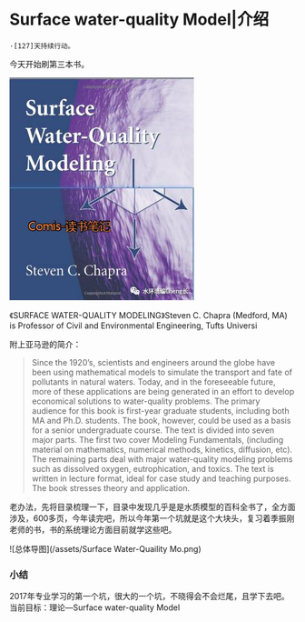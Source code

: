 

# Surface water-quality Model|介绍

```
·[127]天持续行动。
```

今天开始刷第三本书。

![封面](/assets/封面.png)

《SURFACE WATER-QUALITY MODELING》Steven C. Chapra (Medford, MA) is Professor of Civil and Environmental Engineering, Tufts Universi




附上亚马逊的简介：
> Since the 1920’s, scientists and engineers around the globe have been using mathematical models to simulate the transport and fate of pollutants in natural waters. Today, and in the foreseeable future, more of these applications are being generated in an effort to develop economical solutions to water-quality problems.
> The primary audience for this book is first-year graduate students, including both MA and Ph.D. students. The book, however, could be used as a basis for a senior undergraduate course. The text is divided into seven major parts. The first two cover Modeling Fundamentals, (including material on mathematics, numerical methods, kinetics, diffusion, etc). The remaining parts deal with major water-quality modeling problems such as dissolved oxygen, eutrophication, and toxics. The text is written in lecture format, ideal for case study and teaching purposes. The book stresses theory and application.
> 
> 

老办法，先将目录梳理一下，目录中发现几乎是是水质模型的百科全书了，全方面涉及，600多页，今年读完吧，所以今年第一个坑就是这个大块头，复习着季振刚老师的书，书的系统理论方面目前就学这些吧。


![总体导图](/assets/Surface Water-Quaility Mo.png)



### 小结

2017年专业学习的第一个坑，很大的一个坑，不晓得会不会烂尾，且学下去吧。
当前目标：理论—Surface water-quality Model



